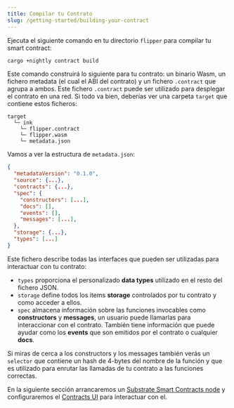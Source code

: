```yaml
---
title: Compilar tu Contrato
slug: /getting-started/building-your-contract
---
```


Ejecuta el siguiente comando en tu directorio `flipper` para compilar tu smart contract:

```bash
cargo +nightly contract build
```

Este comando construirá lo siguiente para tu contrato: un binario Wasm, un fichero metadata (el cual el ABI del contrato) y un fichero `.contract` que agrupa a ambos. Este fichero `.contract` puede ser utilizado para desplegar el contrato en una red. Si todo va bien, deberías ver una carpeta `target` que contiene estos ficheros:

```
target
  └─ ink
    └─ flipper.contract
    └─ flipper.wasm
    └─ metadata.json
```

Vamos a ver la estructura de `metadata.json`:

```json
{
  "metadataVersion": "0.1.0",
  "source": {...},
  "contracts": {...},
  "spec": {
    "constructors": [...],
    "docs": [],
    "events": [],
    "messages": [...],
  },
  "storage": {...},
  "types": [...]
}
```

Este fichero describe todas las interfaces que pueden ser utilizadas para interactuar con tu contrato:

* `types` proporciona el personalizado **data types** utilizado en el resto del fichero JSON.
* `storage` define todos los items **storage** controlados por tu contrato y como acceder a ellos. 
* `spec` almacena información sobre las funciones invocables como **constructors** y **messages**, un usuario 
puede llamarlas para interaccionar con el contrato. También tiene información que puede ayudar como los **events**
que son emitidos por el contrato o cualquier **docs**.

Si miras de cerca a los constructors y los messages también verás un `selector` que contiene un hash de 4-bytes del nombre de la función
y que es utilizado para enrutar las llamadas de tu contrato a las funciones correctas.

En la siguiente sección arrancaremos un [Substrate Smart Contracts node](https://github.com/paritytech/substrate-contracts-node)
y configuraremos el [Contracts UI](https://github.com/paritytech/contracts-ui) para interactuar con el.
